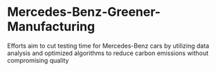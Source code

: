# Mercedes-Benz-Greener-Manufacturing
Efforts aim to cut testing time for Mercedes-Benz cars by utilizing data analysis and optimized algorithms to reduce carbon emissions without compromising quality
